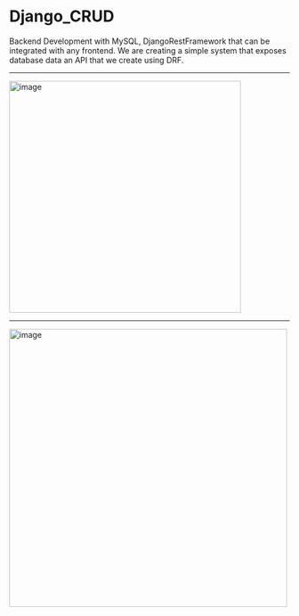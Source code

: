 # Django_CRUD

Backend Development with MySQL, DjangoRestFramework that can be integrated with any frontend. We are creating a simple system that exposes database data an API that we create using DRF.




-----


<img width="416" alt="image" src="https://github.com/sachnaror/Django_API_MySQL_React/assets/9551754/bbeec158-0555-400d-889e-459250dd26e0">



----



<img width="499" alt="image" src="https://github.com/sachnaror/Django_API_MySQL_React/assets/9551754/d8e613cf-4452-41e4-8221-2d2ca00650b7">

